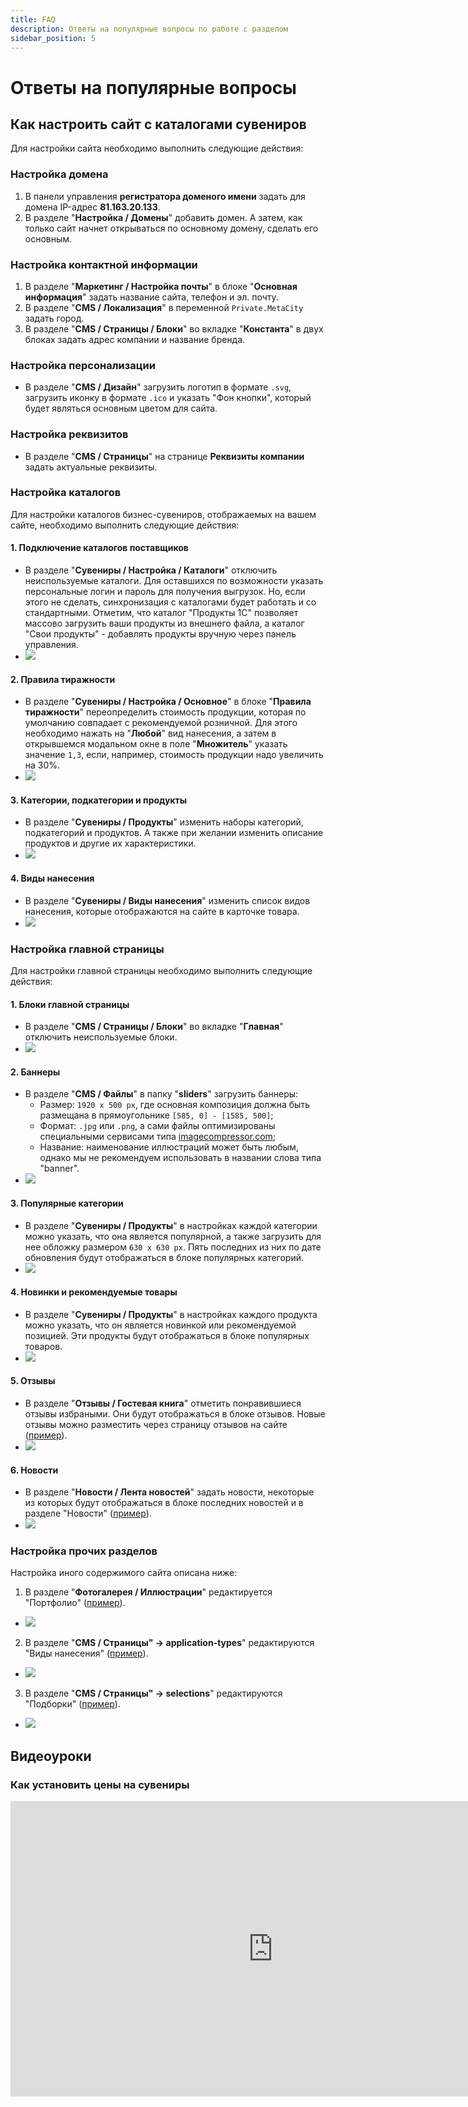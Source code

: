 ```yaml
---
title: FAQ
description: Ответы на популярные вопросы по работе с разделом
sidebar_position: 5
---
```


# Ответы на популярные вопросы

## Как настроить сайт с каталогами сувениров
<!-- ### Настройка сайта -->
Для настройки сайта необходимо выполнить следующие действия:
### Настройка домена
1. В панели управления __регистратора доменого имени__ задать для домена IP-адрес __81.163.20.133__.
2. В разделе "__Настройка / Домены__" добавить домен. А затем, как только сайт начнет открываться по основному домену, сделать его основным. 
### Настройка контактной информации
1. В разделе "__Маркетинг / Настройка почты__" в блоке "__Основная информация__" задать название сайта, телефон и эл. почту.
2. В разделе "__CMS / Локализация__" в переменной `Private.MetaCity` задать город.
3. В разделе "__CMS / Страницы / Блоки__" во вкладке "__Константа__" в двух блоках задать адрес компании и название бренда.
### Настройка персонализации
* В разделе "__CMS / Дизайн__" загрузить логотип в формате `.svg`, загрузить иконку в формате `.ico` и указать "Фон кнопки", который будет являться основным цветом для сайта.
### Настройка реквизитов
* В разделе "__CMS / Страницы__" на странице __Реквизиты компании__ задать актуальные реквизиты.

### Настройка каталогов
Для настройки каталогов бизнес-сувениров, отображаемых на вашем сайте, необходимо выполнить следующие действия:
#### 1. Подключение каталогов поставщиков 
* В разделе "__Сувениры / Настройка / Каталоги__" отключить неиспользуемые каталоги. Для оставшихся по возможности указать персональные логин и пароль для получения выгрузок. Но, если этого не сделать, синхронизация с каталогами будет работать и со стандартными. Отметим, что каталог "Продукты 1С" позволяет массово загрузить ваши продукты из внешнего файла, а каталог "Свои продукты" - добавлять продукты вручную через панель управления.
* ![](../_media/gift/settings-catalogs.png)
#### 2. Правила тиражности
* В разделе "__Сувениры / Настройка / Основное__" в блоке "__Правила тиражности__" переопределить стоимость продукции, которая по умолчанию совпадает с рекомендуемой розничной. Для этого необходимо нажать на "__Любой__" вид нанесения, а затем в открывшемся модальном окне в поле "__Множитель__" указать значение `1,3`, если, например, стоимость продукции надо увеличить на 30%.
* ![](../_media/gift/gift36.png)
#### 3. Категории, подкатегории и продукты
* В разделе "__Сувениры / Продукты__" изменить наборы категорий, подкатегорий и продуктов. А также при желании изменить описание продуктов и другие их характеристики.
* ![](../_media/gift/gift15.png)
#### 4. Виды нанесения
* В разделе "__Сувениры / Виды нанесения__" изменить список видов нанесения, которые отображаются на сайте в карточке товара.
* ![](../_media/gift/gift21.png)

### Настройка главной страницы
Для настройки главной страницы необходимо выполнить следующие действия:
#### 1. Блоки главной страницы
* В разделе "__CMS / Страницы / Блоки__" во вкладке "__Главная__" отключить неиспользуемые блоки.
* ![](../_media/gift/gift47.png)
#### 2. Баннеры 
* В разделе "__CMS / Файлы__" в папку "__sliders__" загрузить баннеры:
    + Размер: `1920 х 500 px`, где основная композиция должна быть размещана в прямоугольнике `[585, 0] - [1585, 500]`;
    + Формат: `.jpg` или `.png`, а сами файлы оптимизированы специальными сервисами типа [imagecompressor.com](https://imagecompressor.com/);
    + Название: наименование иллюстраций может быть любым, однако мы не рекомендуем использовать в названии слова типа "banner".
* ![](../_media/gift/gift49.png)
#### 3. Популярные категории 
* В разделе "__Сувениры / Продукты__" в настройках каждой категории можно указать, что она является популярной, а также загрузить для нее обложку размером `630 х 630 px`. Пять последних из них по дате обновления будут отображаться в блоке популярных категорий.
* ![](../_media/gift/gift48.png)
#### 4. Новинки и рекомендуемые товары
* В разделе "__Сувениры / Продукты__" в настройках каждого продукта можно указать, что он является новинкой или рекомендуемой позицией. Эти продукты будут отображаться в блоке популярных товаров.
* ![](../_media/gift/gift44.png)
#### 5. Отзывы
* В разделе "__Отзывы / Гостевая книга__" отметить понравившиеся отзывы избраными. Они будут отображаться в блоке отзывов. Новые отзывы можно разместить через страницу отзывов на сайте ([пример](https://gifts.pixlpark.ru/guestbook)).
* ![](../_media/gift/gift46.png)
#### 6. Новости
* В разделе "__Новости / Лента новостей__" задать новости, некоторые из которых будут отображаться в блоке последних новостей и в разделе "Новости" ([пример](https://gifts.pixlpark.ru/news)).
* ![](../_media/gift/gift45.png)

### Настройка прочих разделов
Настройка иного содержимого сайта описана ниже:
1. В разделе "__Фотогалерея / Иллюстрации__" редактируется "Портфолио" ([пример](https://gifts.pixlpark.ru/portfolio)).
* ![](../_media/gift/gift41.png)
2. В разделе "__CMS / Страницы" → application-types__" редактируются "Виды нанесения" ([пример](https://gifts.pixlpark.ru/application-types)).
* ![](../_media/gift/gift42.png)
3. В разделе "__CMS / Страницы" → selections__" редактируются "Подборки" ([пример](https://gifts.pixlpark.ru/selections)).
* ![](../_media/gift/gift43.png)

## Видеоуроки
### Как установить цены на сувениры
<iframe width="840" height="473" src="https://www.youtube.com/embed/go2B5--GI9s?si=EAxKkei4T1AKRYqb" title="YouTube video player" frameborder="0" allow="accelerometer; autoplay; clipboard-write; encrypted-media; gyroscope; picture-in-picture; web-share" allowfullscreen></iframe>